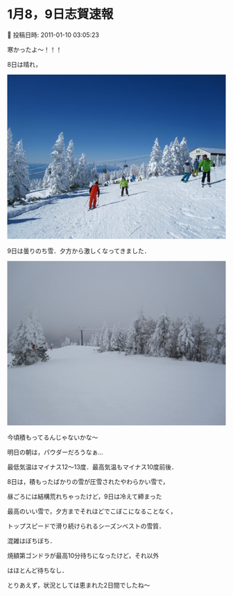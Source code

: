 # 1月8，9日志賀速報

📅 投稿日時: 2011-01-10 03:05:23

寒かったよ～！！！





8日は晴れ，




![24a24caaf7fa3dacee456ccdd55c66ac.jpg](images/24a24caaf7fa3dacee456ccdd55c66ac.jpg)







9日は曇りのち雪．夕方から激しくなってきました．




![36b09b051f9ccc60a6cbcb67008e6f7b.jpg](images/36b09b051f9ccc60a6cbcb67008e6f7b.jpg)







今頃積もってるんじゃないかな～


明日の朝は，パウダーだろうなぁ…





最低気温はマイナス12～13度．最高気温もマイナス10度前後．


8日は，積もったばかりの雪が圧雪されたやわらかい雪で，


昼ごろには結構荒れちゃったけど，9日は冷えて締まった


最高のいい雪で，夕方までそれほどでこぼこになることなく，


トップスピードで滑り続けられるシーズンベストの雪質．





混雑はぼちぼち．


焼額第ゴンドラが最高10分待ちになったけど，それ以外


はほとんど待ちなし．





とりあえず，状況としては恵まれた2日間でしたね～
